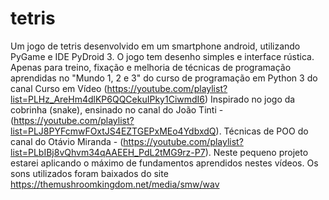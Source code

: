 # tetris
Um jogo de tetris desenvolvido em um smartphone android, utilizando PyGame e IDE PyDroid 3. 
O jogo tem desenho simples e interface rústica.
Apenas para treino, fixação e melhoria de técnicas de programação aprendidas no "Mundo 1, 2 e 3" do curso de programação em Python 3 do canal Curso em Vídeo (https://youtube.com/playlist?list=PLHz_AreHm4dlKP6QQCekuIPky1CiwmdI6)
Inspirado no jogo da cobrinha (snake), ensinado no canal do João Tinti - (https://youtube.com/playlist?list=PLJ8PYFcmwFOxtJS4EZTGEPxMEo4YdbxdQ).
Técnicas de POO do canal do Otávio Miranda - (https://youtube.com/playlist?list=PLbIBj8vQhvm34qAAEEH_PdL2tMG9rz-P7).
Neste pequeno projeto estarei aplicando o máximo de fundamentos aprendidos nestes vídeos.
Os sons utilizados foram baixados do site https://themushroomkingdom.net/media/smw/wav
